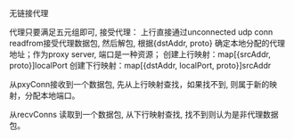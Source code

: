 无链接代理

代理只要满足五元组即可, 
接受代理：
上行直接通过unconnected udp conn readfrom接受代理数据包, 然后解包, 根据{dstAddr, proto} 确定本地分配的代理地址；作为proxy server, 端口是一种资源；
    创建上行映射：map[{srcAddr, proto}]localPort
    创建下行映射：map[{dstAddr, localPort, proto}]srcAddr

    
从pxyConn接收到一个数据包, 先从上行映射查找，如果找不到, 则属于新的映射，分配本地端口。

从recvConns 读取到一个数据包, 从下行映射查找, 找不到则认为是非代理数据包。


